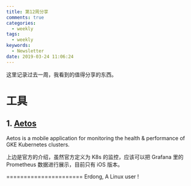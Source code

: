 ```yaml
---
title: 第12周分享
comments: true
categories:
  - weekly
tags:
  - weekly
keywords:
  - Newsletter
date: 2019-03-24 11:06:24
---
```



这里记录过去一周，我看到的值得分享的东西。
<!--more-->

# 工具

## 1. [Aetos](https://github.com/project-aetos/Aetos)

Aetos is a mobile application for monitoring the health & performance of GKE Kubernetes clusters.

上边是官方的介绍，虽然官方定义为 K8s 的监控，应该可以把 Grafana 里的 Prometheus 数据进行展示，目前只有 iOS 版本。




======================
Erdong, A Linux user !
